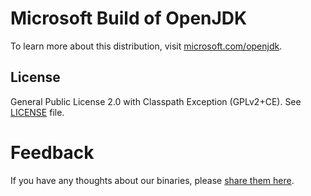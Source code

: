 # Microsoft Build of OpenJDK

To learn more about this distribution, visit [microsoft.com/openjdk](https://www.microsoft.com/openjdk).

## License
General Public License 2.0 with Classpath Exception (GPLv2+CE). See [LICENSE](./LICENSE) file.

# Feedback

If you have any thoughts about our binaries, please [share them here](https://github.com/microsoft/openjdk/discussions).
